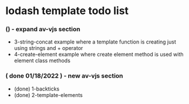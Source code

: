 # lodash template todo list

### () - expand av-vjs section
* 3-string-concat example where a template function is creating just using strings and + operator
* 4-create-element example where create element method is used with element class methods

### ( done 01/18/2022 ) - new av-vjs section
* (done) 1-backticks
* (done) 2-template-elements
